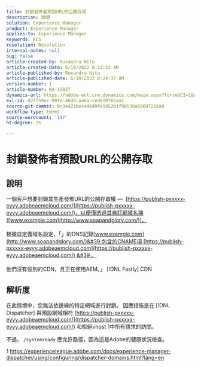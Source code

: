 ```yaml
---
title: 封鎖發佈者預設URL的公開存取
description: 說明
solution: Experience Manager
product: Experience Manager
applies-to: Experience Manager
keywords: KCS
resolution: Resolution
internal-notes: null
bug: false
article-created-by: Ruxandra Nitu
article-created-date: 6/10/2022 8:13:53 AM
article-published-by: Ruxandra Nitu
article-published-date: 6/10/2022 8:24:37 AM
version-number: 1
article-number: KA-19837
dynamics-url: https://adobe-ent.crm.dynamics.com/main.aspx?forceUCI=1&pagetype=entityrecord&etn=knowledgearticle&id=59764c3e-95e8-ec11-bb3c-000d3a3b17fa
exl-id: d2ff59ec-90fa-46dd-aa6a-cede20f6baa1
source-git-commit: 0c3e421beca46d9fe1952b1f98538a50697216a0
workflow-type: tm+mt
source-wordcount: '147'
ht-degree: 2%

---
```


# 封鎖發佈者預設URL的公開存取

## 說明

一個客戶想要封鎖其生產發佈URL的公開存取權 —  [https://publish-pxxxxx-eyyy.adobeaemcloud.com/](https://publish-pxxxxx-eyyy.adobeaemcloud.com/)，以便僅透過其自訂網域名稱([www.example.com](http://www.soapandglory.com/))。 <br><br>根據自定義域名設定，「」的DNS記錄[www.example.com](http://www.soapandglory.com/)&#39;包含的CNAME項 [https://publish-pxxxxx-eyyy.adobeaemcloud.com](https://publish-pxxxxx-eyyy.adobeaemcloud.com/) &#39;。 <br><br>他們沒有個別的CDN，且正在使用AEM。」 [!DNL Fastly] CDN

## 解析度


在此情境中，您無法依邊緣的特定網域進行封鎖。
因應措施是在 [!DNL Dispatcher] 與預設網域相符 [https://publish-pxxxxx-eyyy.adobeaemcloud.com/](https://publish-pxxxxx-eyyy.adobeaemcloud.com/) 和拒絕vhost 1中所有請求的訪問。

不過， `/systemready` 應允許路徑，因為這是Adobe的健康狀況檢查。

1 https://experienceleague.adobe.com/docs/experience-manager-dispatcher/using/configuring/dispatcher-domains.html?lang=en
